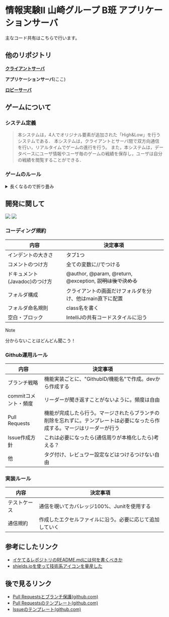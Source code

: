 # 情報実験II 山崎グループ B班 アプリケーションサーバ
主なコード共有はこちらで行います。

## 他のリポジトリ
[**クライアントサーバ**](https://github.com/BP21062/New_HighAndLow)

**アプリケーションサーバ**(ここ)

[**ロビーサーバ**](https://github.com/BP21062/HL_LobbyServer)


## ゲームについて

### システム定義
> 本システムは，4人でオリジナル要素が追加された「High&Low」を行うシステムである．
> 本システムは，クライアントとサーバ間で双方向通信を行い，リアルタイムでゲームの進行を行う。
> また，本システムは，データベースにユーザ情報やユーザ毎のゲームの戦績を保存し，ユーザは自分の戦績を閲覧することができる．

### ゲームのルール
<details>
  <summary>
    長くなるので折り畳み
  </summary>
  
### 主なルール
<br>
後でコピーする。
  
</details>

## 開発に関して
<img src="https://img.shields.io/badge/-intellij%20IDEA-000.svg?logo=intellij-idea&style=flat"> <img src="https://img.shields.io/badge/JDK-17-green">


### コーディング規約
| 内容 | 決定事項 |
| --- | --- |
| インデントの大きさ | タブ1つ |
| コメントのつけ方 | 全ての変数に//でつける |
| ドキュメント(Javadoc)のつけ方 | @author, @param, @return, @exception, ~~説明は後で決める~~ |
| フォルダ構成 | クライアントの画面だけフォルダを分け、他はmain直下に配置 |
| フォルダ命名規則 | class名を書く|
| 空白・ブロック | IntelliJの共有コードスタイルに沿う |

> [!NOTE]
> 分からないことはどんどん聞こう！

### Github運用ルール
| 内容 | 決定事項 |
| --- | --- |
| ブランチ戦略 | 機能実装ごとに、"GithubID/機能名"で作成。devから作成する |
| commitコメント・頻度 | リーダーが聞き返すことがないように。頻度は自由 |
| Pull Requests | 機能が完成したら行う。マージされたらブランチの削除を忘れずに。テンプレートは必要になったら作成する。マージはリーダーが行う |
| Issue作成方針 | これは必要になったら(通信周りが本格化したら)考える？ |
| 他 | タグ付け、レビュワー設定などはつけるつけない自由 |

### 実装ルール

| 内容 | 決定事項 | 
| --- | --- |
| テストケース | 通信を覗いてカバレッジ100%、Junitを使用する |
| 通信規約 | 作成したエクセルファイルに沿う。必要に応じて追加していく |

## 参考にしたリンク
- [イケてるレポジトリのREADME.mdには何を書くべきか](https://qiita.com/autotaker1984/items/bce70c8c67a8f6fb1b9d)
- [shields.ioを使って技術系アイコンを量産した](https://qiita.com/s-yoshiki/items/436bbe1f7160b610b05c)

## 後で見るリンク
- [Pull Requestsとブランチ保護(github.com)](https://docs.github.com/ja/repositories/configuring-branches-and-merges-in-your-repository/managing-protected-branches/managing-a-branch-protection-rule)
- [Pull Requestsのテンプレート(github.com)](https://docs.github.com/ja/communities/using-templates-to-encourage-useful-issues-and-pull-requests/creating-a-pull-request-template-for-your-repository)
- [Issueのテンプレート(github.com)](https://docs.github.com/ja/communities/using-templates-to-encourage-useful-issues-and-pull-requests/configuring-issue-templates-for-your-repository)
